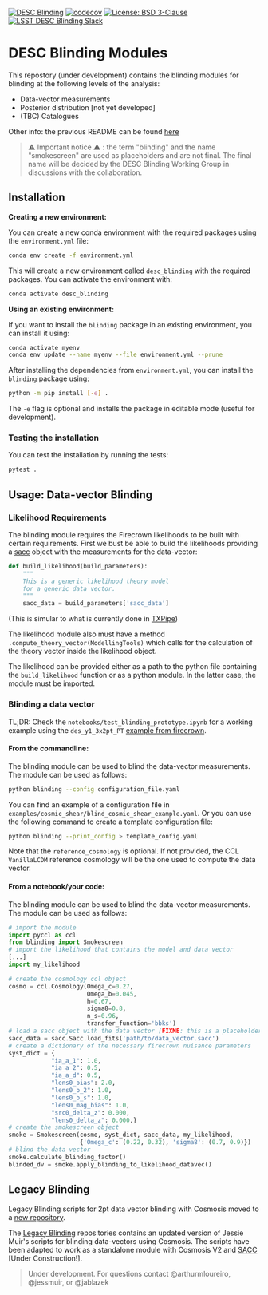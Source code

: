 [![DESC Blinding](https://github.com/LSSTDESC/Blinding/actions/workflows/CI.yml/badge.svg)](https://github.com/LSSTDESC/Blinding/actions/workflows/CI.yml)
[![codecov](https://codecov.io/gh/LSSTDESC/Blinding/graph/badge.svg?token=T3L9QM4PTT)](https://codecov.io/gh/LSSTDESC/Blinding)
[![License: BSD 3-Clause](https://img.shields.io/badge/License-BSD%203--Clause-blue.svg)](https://github.com/yourusername/yourrepository/blob/main/LICENSE)
[![LSST DESC Blinding Slack](https://img.shields.io/badge/join-Slack-4A154B)](https://lsstc.slack.com/archives/CT14ZF2AH)

# DESC Blinding Modules
This repostory (under development) contains the blinding modules for blinding at the following levels of the analysis:
- Data-vector measurements
- Posterior distribution [not yet developed]
- (TBC) Catalogues

Other info: the previous README can be found [here](bckp_README.md)

> :warning: Important notice :warning: : the term "blinding" and the name "smokescreen" are used as placeholders and are not final. The final name will be decided by the DESC Blinding Working Group in discussions with the collaboration.

## Installation
**Creating a new environment:**

You can create a new conda environment with the required packages using the `environment.yml` file:
```bash
conda env create -f environment.yml
```
This will create a new environment called `desc_blinding` with the required packages. You can activate the environment with:
```bash
conda activate desc_blinding
```

**Using an existing environment:**

If you want to install the `blinding` package in an existing environment, you can install it using:
```bash
conda activate myenv
conda env update --name myenv --file environment.yml --prune
```

After installing the dependencies from `environment.yml`, you can install the `blinding` package using:
```bash
python -m pip install [-e] .
```
The `-e` flag is optional and installs the package in editable mode (useful for development).

### Testing the installation
You can test the installation by running the tests:
```bash
pytest .
```

## Usage: Data-vector Blinding
### Likelihood Requirements
The blinding module requires the Firecrown likelihoods to be built with certain requirements. First we bust be able to build the likelihoods providing a [sacc](https://github.com/LSSTDESC/sacc/tree/master) object with the measurements for the data-vector:
```python
def build_likelihood(build_parameters):
    """
    This is a generic likelihood theory model 
    for a generic data vector.
    """
    sacc_data = build_parameters['sacc_data']
```
(This is simular to what is currently done in [TXPipe](https://github.com/LSSTDESC/TXPipe/blob/df0dcc8c1e974576dd1942624ab5ff7bd0fbbaa0/txpipe/utils/theory_model.py#L19))

The likelihood module also must have a method `.compute_theory_vector(ModellingTools)` which calls for the calculation of the theory vector inside the likelihood object. 

The likelihood can be provided either as a path to the python file containing the `build_likelihood` function or as a python module. In the latter case, the module must be imported.

### Blinding a data vector
TL;DR: Check the `notebooks/test_blinding_prototype.ipynb` for a working example using the 
`des_y1_3x2pt_PT` [example from firecrown](https://github.com/LSSTDESC/firecrown/tree/master/examples/des_y1_3x2pt).

#### From the commandline:
The blinding module can be used to blind the data-vector measurements. The module can be used as follows:
```bash
python blinding --config configuration_file.yaml
```
You can find an example of a configuration file in `examples/cosmic_shear/blind_cosmic_shear_example.yaml`. Or you can use the following command to create a template configuration file:
```bash
python blinding --print_config > template_config.yaml
```
Note that the `reference_cosmology` is optional. If not provided, the CCL `VanillaLCDM` reference cosmology will be the one used to compute the data vector.

#### From a notebook/your code:
The blinding module can be used to blind the data-vector measurements. The module can be used as follows:
```python
# import the module
import pyccl as ccl
from blinding import Smokescreen
# import the likelihood that contains the model and data vector
[...]
import my_likelihood

# create the cosmology ccl object
cosmo = ccl.Cosmology(Omega_c=0.27, 
                      Omega_b=0.045, 
                      h=0.67, 
                      sigma8=0.8, 
                      n_s=0.96, 
                      transfer_function='bbks')
# load a sacc object with the data vector [FIXME: this is a placeholder, the sacc object should be loaded from the likelihood]
sacc_data = sacc.Sacc.load_fits('path/to/data_vector.sacc')
# create a dictionary of the necessary firecrown nuisance parameters
syst_dict = {
            "ia_a_1": 1.0,
            "ia_a_2": 0.5,
            "ia_a_d": 0.5,
            "lens0_bias": 2.0,
            "lens0_b_2": 1.0,
            "lens0_b_s": 1.0,
            "lens0_mag_bias": 1.0,
            "src0_delta_z": 0.000,
            "lens0_delta_z": 0.000,}
# create the smokescreen object
smoke = Smokescreen(cosmo, syst_dict, sacc_data, my_likelihood, 
                    {'Omega_c': (0.22, 0.32), 'sigma8': (0.7, 0.9)})
# blind the data vector
smoke.calculate_blinding_factor()
blinded_dv = smoke.apply_blinding_to_likelihood_datavec()
```


## Legacy Blinding
Legacy Blinding scripts for 2pt data vector blinding with Cosmosis moved to a [new repository](https://github.com/LSSTDESC/legacy_blinding).

The [Legacy Blinding](https://github.com/LSSTDESC/legacy_blinding) repositories contains an updated version of Jessie Muir's scripts for blinding data-vectors using Cosmosis. The scripts have been adapted to work as a standalone module with Cosmosis V2 and [SACC](https://sacc.readthedocs.io/en/latest/) [Under Construction!].

> Under development. For questions contact @arthurmloureiro, @jessmuir, or @jablazek
